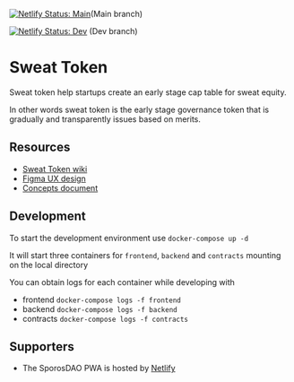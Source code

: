 [![Netlify Status: Main](https://api.netlify.com/api/v1/badges/1ae6fac2-3c79-42ad-9f3f-8a8e6122d734/deploy-status)](https://app.netlify.com/sites/sporosdaoapp-main/deploys)(Main branch)

[![Netlify Status: Dev](https://api.netlify.com/api/v1/badges/58a5465d-2bbe-4e24-8d0b-eee21fe0d4fb/deploy-status)](https://app.netlify.com/sites/sporosdaoapp-dev/deploys) (Dev branch)

# Sweat Token

Sweat token help startups create an early stage cap table for sweat equity.

In other words sweat token is the early stage governance token that is gradually and transparently issues based on merits.

## Resources

- [Sweat Token wiki](https://github.com/SporosDAO/sweat-token/wiki)
- [Figma UX design](https://www.figma.com/file/4V3DBa9tF69vo1DWkR3jpB/SweatTokenV2?node-id=0%3A1)
- [Concepts document](https://docs.google.com/document/d/1NA3czMIlXwXscIGnxf-IwOGBfgX03HJEUQWb-YxOybc/edit#heading=h.eqtjaae3omvc)

## Development

To start the development environment use `docker-compose up -d`

It will start three containers for `frontend`, `backend` and `contracts` mounting on the local directory

You can obtain logs for each container while developing with
- frontend `docker-compose logs -f frontend`
- backend `docker-compose logs -f backend`
- contracts `docker-compose logs -f contracts`

## Supporters

- The SporosDAO PWA is hosted by [Netlify](https://www.netlify.com/)
